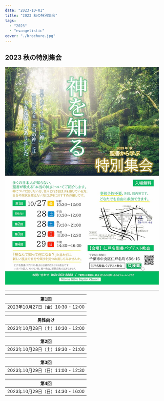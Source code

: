 ```yaml
---
date: "2023-10-01"
title: "2023 秋の特別集会"
tags:
  - "2023"
  - "evangelistic"
cover: "./brochure.jpg"
---
```


## 2023 秋の特別集会

![](./brochure.jpg)

---

| 第1回 |
| ------------------------------- |
| 2023年10月27日（金）10:30 - 12:00 |

| 男性向け |
| ------------------------------- |
| 2023年10月28日（土）10:30 - 12:00 |

| 第2回 |
| ------------------------------- |
| 2023年10月28日（土）19:30 - 21:00 |

| 第3回 |
| ------------------------------- |
| 2023年10月29日（日）11:00 - 12:30 |

| 第4回 |
| ------------------------------- |
| 2023年10月29日（日）14:30 - 16:00 |

